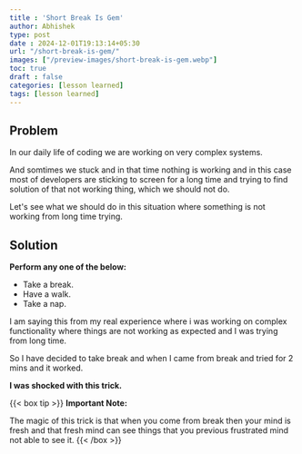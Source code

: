 ```yaml
---
title : 'Short Break Is Gem'
author: Abhishek
type: post
date : 2024-12-01T19:13:14+05:30
url: "/short-break-is-gem/"
images: ["/preview-images/short-break-is-gem.webp"]
toc: true
draft : false
categories: [lesson learned]
tags: [lesson learned]
---
```


## Problem

In our daily life of coding we are working on very complex systems.

And somtimes we stuck and in that time nothing is working and in this case most of developers
are sticking to screen for a long time and trying to find solution of that not working thing, which we should not do.

Let's see what we should do in this situation where something is not working from long time trying.

## Solution

**Perform any one of the below:**

* Take a break.
* Have a walk.
* Take a nap.

I am saying this from my real experience where i was working on complex functionality where
things are not working as expected and I was trying from long time.

So I have decided to take break and when I came from break and tried for 2 mins and it worked.

**I was shocked with this trick.**

{{< box tip >}}
**Important Note:**

The magic of this trick is that when you come from break then your mind is fresh and that
fresh mind can see things that you previous frustrated mind not able to see it.
{{< /box >}}